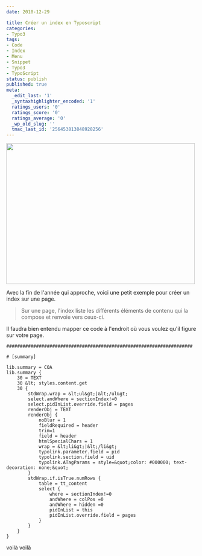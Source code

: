 ```yaml
---
date: 2010-12-29

title: Créer un index en Typoscript
categories:
- Typo3
tags:
- Code
- Index
- Menu
- Snippet
- Typo3
- TypoScript
status: publish
published: true
meta:
  _edit_last: '1'
  _syntaxhighlighter_encoded: '1'
  ratings_users: '0'
  ratings_score: '0'
  ratings_average: '0'
  _wp_old_slug: ''
  tmac_last_id: '256453813848928256'
---
```

<img class="alignnone size-medium wp-image-2672" title="index" src="https://dlgjp9x71cipk.cloudfront.net/2010/12/index-500x373.jpg" alt="" width="500" height="373" />

Avec la fin de l'année qui approche, voici une petit exemple pour créer un index sur une page.
<blockquote>Sur une page, l'index liste les différents éléments de contenu qui la compose et renvoie vers ceux-ci.</blockquote>
<!--more-->

Il faudra bien entendu mapper ce code à l'endroit où vous voulez qu'il figure sur votre page.

```shell
#####################################################################

# [summary]

lib.summary = COA
lib.summary {
    30 = TEXT
    30 &lt; styles.content.get
    30 {
        stdWrap.wrap = &lt;ul&gt;|&lt;/ul&gt;
        select.andWhere = sectionIndex!=0
        select.pidInList.override.field = pages
        renderObj = TEXT
        renderObj {
            noBlur = 1
            fieldRequired = header
            trim=1
            field = header
            htmlSpecialChars = 1
            wrap = &lt;li&gt;|&lt;/li&gt;
            typolink.parameter.field = pid
            typolink.section.field = uid
            typolink.ATagParams = style=&quot;color: #000000; text-decoration: none;&quot;
        }
        stdWrap.if.isTrue.numRows {
            table = tt_content
            select {
                where = sectionIndex!=0
                andWhere = colPos =0
                andWhere = hidden =0
                pidInList = this
                pidInList.override.field = pages
            }
        }
    }
}
```

voilà voilà
